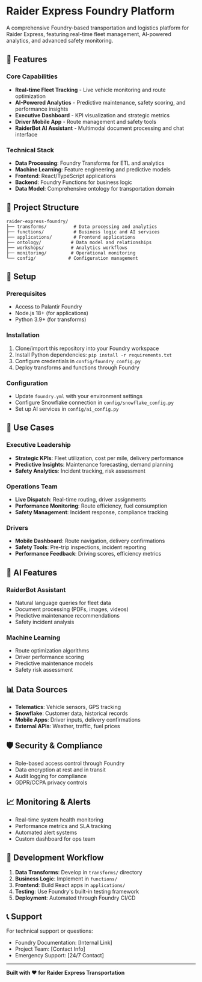 # Raider Express Foundry Platform

A comprehensive Foundry-based transportation and logistics platform for Raider Express, featuring real-time fleet management, AI-powered analytics, and advanced safety monitoring.

## 🚀 Features

### Core Capabilities
- **Real-time Fleet Tracking** - Live vehicle monitoring and route optimization
- **AI-Powered Analytics** - Predictive maintenance, safety scoring, and performance insights
- **Executive Dashboard** - KPI visualization and strategic metrics
- **Driver Mobile App** - Route management and safety tools
- **RaiderBot AI Assistant** - Multimodal document processing and chat interface

### Technical Stack
- **Data Processing**: Foundry Transforms for ETL and analytics
- **Machine Learning**: Feature engineering and predictive models
- **Frontend**: React/TypeScript applications
- **Backend**: Foundry Functions for business logic
- **Data Model**: Comprehensive ontology for transportation domain

## 📁 Project Structure

```
raider-express-foundry/
├── transforms/          # Data processing and analytics
├── functions/           # Business logic and AI services
├── applications/        # Frontend applications
├── ontology/           # Data model and relationships
├── workshops/          # Analytics workflows
├── monitoring/         # Operational monitoring
└── config/            # Configuration management
```

## 🔧 Setup

### Prerequisites
- Access to Palantir Foundry
- Node.js 18+ (for applications)
- Python 3.9+ (for transforms)

### Installation
1. Clone/import this repository into your Foundry workspace
2. Install Python dependencies: `pip install -r requirements.txt`
3. Configure credentials in `config/foundry_config.py`
4. Deploy transforms and functions through Foundry

### Configuration
- Update `foundry.yml` with your environment settings
- Configure Snowflake connection in `config/snowflake_config.py`
- Set up AI services in `config/ai_config.py`

## 🚛 Use Cases

### Executive Leadership
- **Strategic KPIs**: Fleet utilization, cost per mile, delivery performance
- **Predictive Insights**: Maintenance forecasting, demand planning
- **Safety Analytics**: Incident tracking, risk assessment

### Operations Team
- **Live Dispatch**: Real-time routing, driver assignments
- **Performance Monitoring**: Route efficiency, fuel consumption
- **Safety Management**: Incident response, compliance tracking

### Drivers
- **Mobile Dashboard**: Route navigation, delivery confirmations
- **Safety Tools**: Pre-trip inspections, incident reporting
- **Performance Feedback**: Driving scores, efficiency metrics

## 🤖 AI Features

### RaiderBot Assistant
- Natural language queries for fleet data
- Document processing (PDFs, images, videos)
- Predictive maintenance recommendations
- Safety incident analysis

### Machine Learning
- Route optimization algorithms
- Driver performance scoring
- Predictive maintenance models
- Safety risk assessment

## 📊 Data Sources

- **Telematics**: Vehicle sensors, GPS tracking
- **Snowflake**: Customer data, historical records
- **Mobile Apps**: Driver inputs, delivery confirmations
- **External APIs**: Weather, traffic, fuel prices

## 🛡️ Security & Compliance

- Role-based access control through Foundry
- Data encryption at rest and in transit
- Audit logging for compliance
- GDPR/CCPA privacy controls

## 📈 Monitoring & Alerts

- Real-time system health monitoring
- Performance metrics and SLA tracking
- Automated alert systems
- Custom dashboard for ops team

## 🔄 Development Workflow

1. **Data Transforms**: Develop in `transforms/` directory
2. **Business Logic**: Implement in `functions/`
3. **Frontend**: Build React apps in `applications/`
4. **Testing**: Use Foundry's built-in testing framework
5. **Deployment**: Automated through Foundry CI/CD

## 📞 Support

For technical support or questions:
- Foundry Documentation: [Internal Link]
- Project Team: [Contact Info]
- Emergency Support: [24/7 Contact]

---

**Built with ❤️ for Raider Express Transportation**